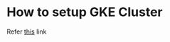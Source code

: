 # How to setup GKE Cluster

Refer [this](https://nholuongut.com/bootstrapping-kubernetes-cluster-using-docker-for-mac-18-03-0-ce-edition/) link
